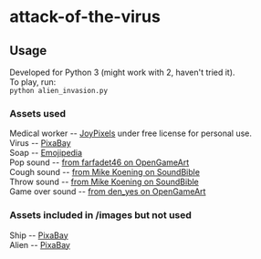 # attack-of-the-virus
## Usage  
Developed for Python 3 (might work with 2, haven't tried it).  
To play, run:  
`python alien_invasion.py`

### Assets used 
Medical worker -- [JoyPixels](https://www.joypixels.com/emoji) under free license for personal use.  
Virus -- [PixaBay](https://pixabay.com/vectors/corona-coronavirus-virus-pandemic-4919644/)  
Soap -- [Emojipedia](https://emojipedia.org/emojipedia/)  
Pop sound -- [from farfadet46 on OpenGameArt](https://opengameart.org/content/bubbles-pop)  
Cough sound -- [from Mike Koening on SoundBible](http://soundbible.com/1864-Male-Cough.html)  
Throw sound -- [from Mike Koening on SoundBible](http://soundbible.com/1726-Karate-Kid-Punch.html)  
Game over sound -- [from den_yes on OpenGameArt](https://opengameart.org/content/game-over-soundold-school)  

### Assets included in /images but not used  
Ship -- [PixaBay](https://pixabay.com/illustrations/space-rocket-escape-nasa-spaceship-3800434/)  
Alien -- [PixaBay](https://pixabay.com/vectors/spaceships-cosmic-retro-155165/)  

